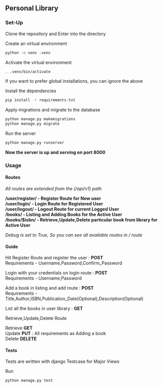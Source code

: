 ## Personal Library 

### Set-Up

Clone the repository and Enter into the directory  

Create an virtual environment  
```bash
python -m venv .venv
```
   
Activate the virtual environment  
```bash
. .venv/bin/activate
```

If you want to prefer global installations, you can ignore the above  

Install the dependencies  
```bash
pip install -r requirements.txt
```

Apply migrations and migrate to the database  
```bash 
python manage.py makemigrations  
python manage.py migrate  
```

Run the server
```bash
python manage.py runserver
```

**Now the server is up and serving on port 8000**

### Usage

#### Routes 

*All routes are extended from the (/api/v1) path*
  
**/user/register/ - Register Route  for New user**  
**/user/login/    - Login Route for Registered User**    
**/user/logout/   - Logout Route for current Logged User**   
**/books/         - Listing and Adding Books for the Active User**  
**/books/$isbn/   - Retrieve,Update,Delete particular book from library for Active User**    

*Debug is set to True, So you can see all available routes in / route*

#### Guide

Hit Register Route and register the user : **POST**  
Requirements - Username,Password,Confirm_Password  
   
Login with your credentials on login route : **POST**  
Requirements - Username,Password  

Add a book in listing and add route : **POST**  
Requirements - Title,Author,ISBN,Publication_Date(Optional),Description(Optional)  

List all the books in user library : **GET**  

Retrieve,Update,Delete Route 
   
Retrieve **GET**  
Update   **PUT** : All requirements as Adding a book  
Delete   **DELETE** 


#### Tests

Tests are written with django Testcase for Major Views   

Run  
```bash
python manage.py test
```